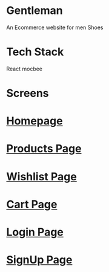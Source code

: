 
# Gentleman 

An Ecommerce website for men Shoes

# Tech Stack
React 
mocbee

# Screens

# [Homepage](https://gentleman-shoes.vercel.app/)
# [Products Page](https://gentleman-shoes.vercel.app/product)
# [Wishlist Page](https://gentleman-shoes.vercel.app/wishlist)
# [Cart Page](https://gentleman-shoes.vercel.app/cart)
# [Login Page](https://gentleman-shoes.vercel.app/login)
# [SignUp Page](https://gentleman-shoes.vercel.app/signup)


